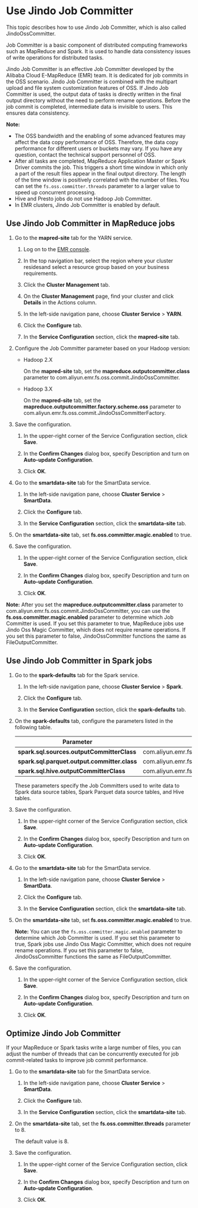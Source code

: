 # Use Jindo Job Committer

This topic describes how to use Jindo Job Committer, which is also called JindoOssCommitter.

Job Committer is a basic component of distributed computing frameworks such as MapReduce and Spark. It is used to handle data consistency issues of write operations for distributed tasks.

Jindo Job Committer is an effective Job Committer developed by the Alibaba Cloud E-MapReduce \(EMR\) team. It is dedicated for job commits in the OSS scenario. Jindo Job Committer is combined with the multipart upload and file system customization features of OSS. If Jindo Job Committer is used, the output data of tasks is directly written in the final output directory without the need to perform rename operations. Before the job commit is completed, intermediate data is invisible to users. This ensures data consistency.

**Note:**

-   The OSS bandwidth and the enabling of some advanced features may affect the data copy performance of OSS. Therefore, the data copy performance for different users or buckets may vary. If you have any question, contact the technical support personnel of OSS.
-   After all tasks are completed, MapReduce Application Master or Spark Driver commits the job. This triggers a short time window in which only a part of the result files appear in the final output directory. The length of the time window is positively correlated with the number of files. You can set the `fs.oss.committer.threads` parameter to a larger value to speed up concurrent processing.
-   Hive and Presto jobs do not use Hadoop Job Committer.
-   In EMR clusters, Jindo Job Committer is enabled by default.

## Use Jindo Job Committer in MapReduce jobs

1.  Go to the **mapred-site** tab for the YARN service.

    1.  Log on to the [EMR console](https://emr.console.aliyun.com/).

    2.  In the top navigation bar, select the region where your cluster residesand select a resource group based on your business requirements.

    3.  Click the **Cluster Management** tab.

    4.  On the **Cluster Management** page, find your cluster and click **Details** in the Actions column.

    5.  In the left-side navigation pane, choose **Cluster Service** \> **YARN**.

    6.  Click the **Configure** tab.

    7.  In the **Service Configuration** section, click the **mapred-site** tab.

2.  Configure the Job Committer parameter based on your Hadoop version:

    -   Hadoop 2.X

        On the **mapred-site** tab, set the **mapreduce.outputcommitter.class** parameter to com.aliyun.emr.fs.oss.commit.JindoOssCommitter.

    -   Hadoop 3.X

        On the **mapred-site** tab, set the **mapreduce.outputcommitter.factory.scheme.oss** parameter to com.aliyun.emr.fs.oss.commit.JindoOssCommitterFactory.

3.  Save the configuration.

    1.  In the upper-right corner of the Service Configuration section, click **Save**.

    2.  In the **Confirm Changes** dialog box, specify Description and turn on **Auto-update Configuration**.

    3.  Click **OK**.

4.  Go to the **smartdata-site** tab for the SmartData service.

    1.  In the left-side navigation pane, choose **Cluster Service** \> **SmartData**.

    2.  Click the **Configure** tab.

    3.  In the **Service Configuration** section, click the **smartdata-site** tab.

5.  On the **smartdata-site** tab, set **fs.oss.committer.magic.enabled** to true.

6.  Save the configuration.

    1.  In the upper-right corner of the Service Configuration section, click **Save**.

    2.  In the **Confirm Changes** dialog box, specify Description and turn on **Auto-update Configuration**.

    3.  Click **OK**.


**Note:** After you set the **mapreduce.outputcommitter.class** parameter to com.aliyun.emr.fs.oss.commit.JindoOssCommitter, you can use the **fs.oss.committer.magic.enabled** parameter to determine which Job Committer is used. If you set this parameter to true, MapReduce jobs use Jindo Oss Magic Committer, which does not require rename operations. If you set this parameter to false, JindoOssCommitter functions the same as FileOutputCommitter.

## Use Jindo Job Committer in Spark jobs

1.  Go to the **spark-defaults** tab for the Spark service.

    1.  In the left-side navigation pane, choose **Cluster Service** \> **Spark**.

    2.  Click the **Configure** tab.

    3.  In the **Service Configuration** section, click the **spark-defaults** tab.

2.  On the **spark-defaults** tab, configure the parameters listed in the following table.

    |Parameter|Value|
    |---------|-----|
    |**spark.sql.sources.outputCommitterClass**|com.aliyun.emr.fs.oss.commit.JindoOssCommitter|
    |**spark.sql.parquet.output.committer.class**|com.aliyun.emr.fs.oss.commit.JindoOssCommitter|
    |**spark.sql.hive.outputCommitterClass**|com.aliyun.emr.fs.oss.commit.JindoOssCommitter|

    These parameters specify the Job Committers used to write data to Spark data source tables, Spark Parquet data source tables, and Hive tables.

3.  Save the configuration.

    1.  In the upper-right corner of the Service Configuration section, click **Save**.

    2.  In the **Confirm Changes** dialog box, specify Description and turn on **Auto-update Configuration**.

    3.  Click **OK**.

4.  Go to the **smartdata-site** tab for the SmartData service.

    1.  In the left-side navigation pane, choose **Cluster Service** \> **SmartData**.

    2.  Click the **Configure** tab.

    3.  In the **Service Configuration** section, click the **smartdata-site** tab.

5.  On the **smartdata-site** tab, set **fs.oss.committer.magic.enabled** to true.

    **Note:** You can use the `fs.oss.committer.magic.enabled` parameter to determine which Job Committer is used. If you set this parameter to true, Spark jobs use Jindo Oss Magic Committer, which does not require rename operations. If you set this parameter to false, JindoOssCommitter functions the same as FileOutputCommitter.

6.  Save the configuration.

    1.  In the upper-right corner of the Service Configuration section, click **Save**.

    2.  In the **Confirm Changes** dialog box, specify Description and turn on **Auto-update Configuration**.

    3.  Click **OK**.


## Optimize Jindo Job Committer

If your MapReduce or Spark tasks write a large number of files, you can adjust the number of threads that can be concurrently executed for job commit-related tasks to improve job commit performance.

1.  Go to the **smartdata-site** tab for the SmartData service.

    1.  In the left-side navigation pane, choose **Cluster Service** \> **SmartData**.

    2.  Click the **Configure** tab.

    3.  In the **Service Configuration** section, click the **smartdata-site** tab.

2.  On the **smartdata-site** tab, set the **fs.oss.committer.threads** parameter to 8.

    The default value is 8.

3.  Save the configuration.

    1.  In the upper-right corner of the Service Configuration section, click **Save**.

    2.  In the **Confirm Changes** dialog box, specify Description and turn on **Auto-update Configuration**.

    3.  Click **OK**.


